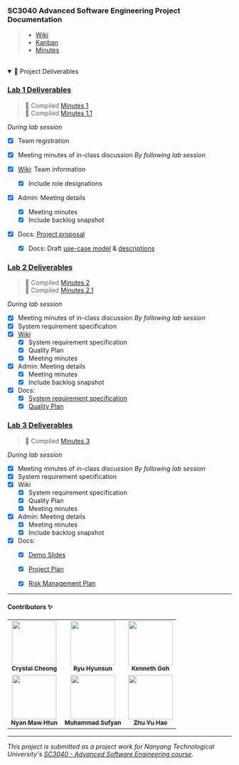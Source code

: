 ### SC3040 Advanced Software Engineering Project Documentation

> - [Wiki](https://github.com/mawsters/docs/wiki)
> - [Kanban](https://github.com/orgs/mawsters/projects/3)
> - [Minutes](https://github.com/mawsters/docs/wiki/Meeting-Minutes)

<br/>

<details open>
<summary>📂 Project Deliverables</summary>

### [Lab 1 Deliverables](./Deliverables/Lab%201/Deliverables.pdf)

> 📝 Compiled [Minutes 1](./Deliverables/Lab%201/Meeting-Minutes-1.pdf)<br/>
> 📝 Compiled [Minutes 1.1](./Deliverables/Lab%201/Meeting-Minutes-1.1.pdf)<br/>

_During lab session_

- [x] Team registration
- [x] Meeting minutes of in-class discussion
      _By following lab session_
- [x] [Wiki](https://github.com/mawsters/docs/wiki): Team information
  - [x] Include role designations
- [x] Admin: Meeting details
  - [x] Meeting minutes
  - [x] Include backlog snapshot
- [x] Docs: [Project proposal](./Deliverables/Lab%201/Project-Proposal.pdf)

  - [x] Docs: Draft [use-case model](./Deliverables/Lab%201/Use-Case-Diagram-0.0.1.pdf) & [descriptions](./Deliverables/Lab%201/Use-Case-Descriptions-0.0.1.pdf)

### [Lab 2 Deliverables](./Deliverables/Lab%202/Deliverables.pdf)

> 📝 Compiled [Minutes 2](./Deliverables/Lab%201/Meeting-Minutes-1.pdf)<br/>
> 📝 Compiled [Minutes 2.1](./Deliverables/Lab%202/MM%202.1.pdf)<br/>

_During lab session_

- [x] Meeting minutes of in-class discussion
      _By following lab session_
- [x] System requirement specification
- [x] [Wiki](https://github.com/mawsters/docs/wiki)
  - [x] System requirement specification
  - [x] Quality Plan
  - [x] Meeting minutes
- [x] Admin: Meeting details
  - [x] Meeting minutes
  - [x] Include backlog snapshot
- [x] Docs:
  - [x] [System requirement specification](./Deliverables/Lab%202/SRS.pdf)
  - [x] [Quality Plan](./Deliverables/Lab%202/CZ3002_Quality_Plan.docx.pdf)

### [Lab 3 Deliverables](./Deliverables/Lab%203/Deliverables.pdf)

> 📝 Compiled [Minutes 3](./Deliverables/Lab%203/Meeting-Minutes-1.pdf)<br/>

_During lab session_

- [x] Meeting minutes of in-class discussion
      _By following lab session_
- [x] System requirement specification
- [x] Wiki
  - [x] System requirement specification
  - [x] Quality Plan
  - [x] Meeting minutes
- [x] Admin: Meeting details
  - [x] Meeting minutes
  - [x] Include backlog snapshot
- [x] Docs:
  - [x] [Demo Slides](./Deliverables/Lab%203/Demo_Slides.pdf)
  - [x] [Project Plan](./Deliverables/Lab%203/Project%20Plan.pdf)
  - [x] [Risk Management Plan](./Deliverables/Lab%203/Risk%20Management%20Plan.pdf)


---

#### Contributors ✨

<table>
  <tr>
    <td align="center"><a href="https://github.com/crystalcheong"  target="_blank"><img src="https://avatars.githubusercontent.com/u/65748007?v=4?s=100" width="100px;" alt=""/><br /><sub><b>Crystal Cheong</b></sub></a><br /></td>
    <td align="center"><a href="https://github.com/hyunsunryu2020" target="_blank"><img src="https://avatars.githubusercontent.com/u/101242965?v=4?s=100" width="100px;" alt=""/><br /><sub><b>Ryu Hyunsun</b></sub></a><br /></td>
    <td align="center"><a href="https://github.com/Kennethgjw" target="_blank"><img src="https://avatars.githubusercontent.com/u/102150867?v=4?s=100" width="100px;" alt=""/><br /><sub><b>Kenneth Goh</b></sub></a><br /></td>
  </tr>
  <tr>
    <td align="center"><a href="https://github.com/NyanMaw" target="_blank"><img src="https://avatars.githubusercontent.com/u/85445638?v=4?s=100" width="100px;" alt=""/><br /><sub><b>Nyan Maw Htun</b></sub></a><br /></td>
    <td align="center"><a href="https://github.com/sufyanjais" target="_blank"><img src="https://avatars.githubusercontent.com/u/37979114?v=4?s=100" width="100px;" alt=""/><br /><sub><b>Muhammad Sufyan</b></sub></a><br /></td>
  <td align="center"><a href="https://github.com/yuhaopro" target="_blank"><img src="https://avatars.githubusercontent.com/u/64051449?v=4?s=100" width="100px;" alt=""/><br /><sub><b>Zhu Yu Hao</b></sub></a><br /></td>
  </tr>
</table>

---

_This project is submitted as a project work for Nanyang Technological University's [SC3040 - Advanced Software Engineering course](https://www.nanyangmods.com/modules/cz3002-advanced-software-engineering-3-0-au/)._
